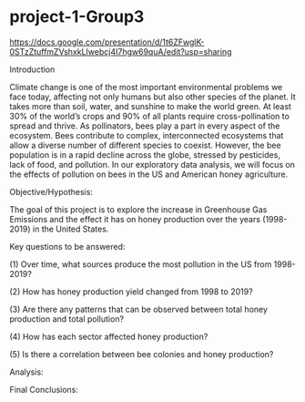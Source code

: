# project-1-Group3

https://docs.google.com/presentation/d/1t6ZFwglK-0STzZtuffmZVshxkLIwebcj4I7hgw69quA/edit?usp=sharing

Introduction

Climate change is one of the most important environmental problems we face today, affecting not only humans but also other species of the planet. It takes more than soil, water, and sunshine to make the world green. At least 30% of the world’s crops and 90% of all plants require cross-pollination to spread and thrive. As pollinators, bees play a part in every aspect of the ecosystem. Bees contribute to complex, interconnected ecosystems that allow a diverse number of different species to coexist. However, the bee population is in a rapid decline across the globe, stressed by pesticides, lack of food, and pollution. In our exploratory data analysis, we will focus on the effects of pollution on bees in the US and American honey agriculture.


Objective/Hypothesis:

The goal of this project is to explore the increase in Greenhouse Gas Emissions and the effect it has on honey production over the years (1998-2019) in the United States.


Key questions to be answered:

(1) Over time, what sources produce the most pollution in the US from 1998-2019?  

(2) How has honey production yield changed from 1998 to 2019?

(3) Are there any patterns that can be observed between total honey production and total pollution?

(4) How has each sector affected honey production? 

(5) Is there a correlation between bee colonies and honey production?



Analysis:



Final Conclusions:


